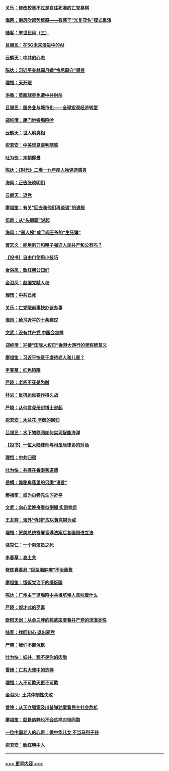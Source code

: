 #### [关乐：修改校章不过是自往死凑的亡党臭棋](../pages/nsc993/n11735097.md?t=12210655) 
#### [海网：南风吹起势燎原——有感于“光复茂名”模式重演](../pages/nsc993/n11732308.md?t=12210655) 
#### [陆客：末世民风（三）](../pages/nsc993/n11732211.md?t=12210655) 
#### [吕锡民：在5G未来演进中的AI](../pages/nsc993/n11730010.md?t=12210655) 
#### [云鹤天：中共的心态](../pages/nsc993/n11729906.md?t=12210655) 
#### [陈达：习近平夸林郑月娥“恪尽职守”感言](../pages/nsc993/n11729881.md?t=12210655) 
#### [理悟：天开眼](../pages/nsc993/n11729699.md?t=12210655) 
#### [洪微：英超球星也遭中共封杀](../pages/nsc993/n11727243.md?t=12210655) 
#### [吕锡民：服务业与城市化——全球宏观经济转型](../pages/nsc993/n11725845.md?t=12210655) 
#### [郑纯清：厦门地铁塌陷吟](../pages/nsc993/n11725813.md?t=12210655) 
#### [云鹤天：世人明真相](../pages/nsc993/n11725621.md?t=12210655) 
#### [祝君安：中美贸易谈判随感](../pages/nsc993/n11725609.md?t=12210655) 
#### [吐为快：末朝即景](../pages/nsc993/n11723365.md?t=12210655) 
#### [陈达：《时代》二零一九年度人物评选感言](../pages/nsc993/n11723337.md?t=12210655) 
#### [海网：正告张晓明们](../pages/nsc993/n11723228.md?t=12210655) 
#### [云鹤天：退党](../pages/nsc993/n11723056.md?t=12210655) 
#### [廖祖笙：有关“回去和他们再谈谈”的通报](../pages/nsc993/n11722442.md?t=12210655) 
#### [伍新：从“头踢脚”说起](../pages/nsc993/n11722429.md?t=12210655) 
#### [海风：“恶人榜”成了阎王爷的“生死簿”](../pages/nsc993/n11722272.md?t=12210655) 
#### [胥志义：能用剌刀和鞭子强迫人民共产和公有吗？](../pages/nsc993/n11720569.md?t=12210655) 
#### [【投书】自由门使用小技巧](../pages/nsc993/n11720180.md?t=12210655) 
#### [金浴凤：致红朝公知们](../pages/nsc993/n11720563.md?t=12210655) 
#### [金浴凤：赵国党赋人权](../pages/nsc993/n11720533.md?t=12210655) 
#### [理悟：中共已死](../pages/nsc993/n11720233.md?t=12210655) 
#### [关乐：亡党眼前事快办该办事](../pages/nsc993/n11719160.md?t=12210655) 
#### [海风：给习近平的十条建议](../pages/nsc993/n11717616.md?t=12210655) 
#### [文武：没有共产党 中国会怎样](../pages/nsc993/n11717584.md?t=12210655) 
#### [郑纯清：迎接“国际人权日”香港大游行的里程牌意义](../pages/nsc993/n11717417.md?t=12210655) 
#### [廖祖笙：习近平快意于虐待老人和儿童？](../pages/nsc993/n11715313.md?t=12210655) 
#### [李春草：红色陷阱](../pages/nsc993/n11715029.md?t=12210655) 
#### [严晓：老朽不死是为贼](../pages/nsc993/n11712910.md?t=12210655) 
#### [林忌：反抗运动要作持久战](../pages/nsc993/n11712623.md?t=12210655) 
#### [严晓：从何君尧册封博士说起](../pages/nsc993/n11712465.md?t=12210655) 
#### [祝君安：木兰花·辛酸的回归](../pages/nsc993/n11712381.md?t=12210655) 
#### [吕锡民：水下物联网如何实现智能海洋](../pages/nsc993/n11711158.md?t=12210655) 
#### [【投书】一位大陆律师与司法局律协的对话](../pages/nsc993/n11709675.md?t=12210655) 
#### [理悟：中共归宿](../pages/nsc993/n11710059.md?t=12210655) 
#### [吐为快：共匪在香港秀道德](../pages/nsc993/n11709979.md?t=12210655) 
#### [岳横：诡秘角落里的另类“语言”](../pages/nsc993/n11709792.md?t=12210655) 
#### [廖祖笙：或为白卷先生习近平](../pages/nsc993/n11708330.md?t=12210655) 
#### [文武：向心孟晚舟看似倒楣 实则幸运](../pages/nsc993/n11708236.md?t=12210655) 
#### [王友群：海外“侨领”应以黄克锵为戒](../pages/nsc993/n11706176.md?t=12210655) 
#### [理悟：贺美总统签署香港法案后各国跟进立法](../pages/nsc993/n11706853.md?t=12210655) 
#### [骆克仁：一个男演员之死](../pages/nsc993/n11706677.md?t=12210655) 
#### [李春草：哀土共](../pages/nsc993/n11706255.md?t=12210655) 
#### [修炼真善忍 “巨型脑肿瘤”不治而愈](../pages/nsc993/n11705340.md?t=12210655) 
#### [廖祖笙：饿饭党治下的饿饭国](../pages/nsc993/n11705085.md?t=12210655) 
#### [陈达：广州主干道塌陷中共填坑埋人意味着什么](../pages/nsc993/n11705046.md?t=12210655) 
#### [严晓：奴才式的歹毒](../pages/nsc993/n11704826.md?t=12210655) 
#### [欧阳天剑：从金三胖的核武态度看共产党的流氓本性](../pages/nsc993/n11702238.md?t=12210655) 
#### [陆客：找回初心 退出邪党](../pages/nsc993/n11702213.md?t=12210655) 
#### [严晓：我们不能沉默](../pages/nsc993/n11702110.md?t=12210655) 
#### [吐为快：妖共，我不是你的肉盾](../pages/nsc993/n11701366.md?t=12210655) 
#### [雪绮：亡共大戏中的选择](../pages/nsc993/n11699922.md?t=12210655) 
#### [理悟：人不可欺天更不可欺](../pages/nsc993/n11699657.md?t=12210655) 
#### [金浴凤:  土共体制性失败](../pages/nsc993/n11699361.md?t=12210655) 
#### [曾铮：从王立强案及川普弹劾案看民主社会危机](../pages/nsc993/n11699318.md?t=12210655) 
#### [廖祖笙：就是纳粹也不会这样对待同胞](../pages/nsc993/n11697658.md?t=12210655) 
#### [一位中国老人的心声：做中华儿女 不当马列子孙](../pages/nsc993/n11697525.md?t=12210655) 
#### [祝君安：致红朝中人](../pages/nsc993/n11697518.md?t=12210655) 

----
#### [ >>> 更早内容 <<< ](../indexes/nsc993-earlier.md)
